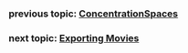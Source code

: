 ### previous topic: [ConcentrationSpaces](ConcentrationSpaces.md)

### next topic: [Exporting Movies](Movies.md)
